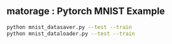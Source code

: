 ## matorage : Pytorch MNIST Example

```bash
python mnist_datasaver.py --test --train
python mnist_dataloader.py --test --train
```